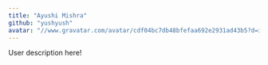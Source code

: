 ```yaml
---
title: "Ayushi Mishra"
github: "yushyush"
avatar: "//www.gravatar.com/avatar/cdf04bc7db48bfefaa692e2931ad43b5?d=identicon"
---
```


User description here!
